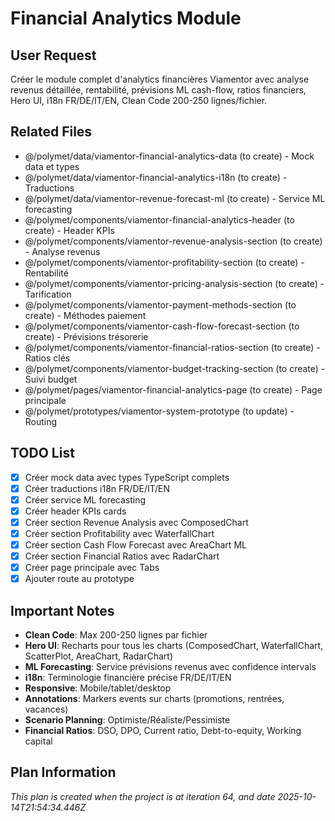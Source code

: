 # Financial Analytics Module

## User Request
Créer le module complet d'analytics financières Viamentor avec analyse revenus détaillée, rentabilité, prévisions ML cash-flow, ratios financiers, Hero UI, i18n FR/DE/IT/EN, Clean Code 200-250 lignes/fichier.

## Related Files
- @/polymet/data/viamentor-financial-analytics-data (to create) - Mock data et types
- @/polymet/data/viamentor-financial-analytics-i18n (to create) - Traductions
- @/polymet/data/viamentor-revenue-forecast-ml (to create) - Service ML forecasting
- @/polymet/components/viamentor-financial-analytics-header (to create) - Header KPIs
- @/polymet/components/viamentor-revenue-analysis-section (to create) - Analyse revenus
- @/polymet/components/viamentor-profitability-section (to create) - Rentabilité
- @/polymet/components/viamentor-pricing-analysis-section (to create) - Tarification
- @/polymet/components/viamentor-payment-methods-section (to create) - Méthodes paiement
- @/polymet/components/viamentor-cash-flow-forecast-section (to create) - Prévisions trésorerie
- @/polymet/components/viamentor-financial-ratios-section (to create) - Ratios clés
- @/polymet/components/viamentor-budget-tracking-section (to create) - Suivi budget
- @/polymet/pages/viamentor-financial-analytics-page (to create) - Page principale
- @/polymet/prototypes/viamentor-system-prototype (to update) - Routing

## TODO List
- [x] Créer mock data avec types TypeScript complets
- [x] Créer traductions i18n FR/DE/IT/EN
- [x] Créer service ML forecasting
- [x] Créer header KPIs cards
- [x] Créer section Revenue Analysis avec ComposedChart
- [x] Créer section Profitability avec WaterfallChart
- [x] Créer section Cash Flow Forecast avec AreaChart ML
- [x] Créer section Financial Ratios avec RadarChart
- [x] Créer page principale avec Tabs
- [x] Ajouter route au prototype

## Important Notes
- **Clean Code**: Max 200-250 lignes par fichier
- **Hero UI**: Recharts pour tous les charts (ComposedChart, WaterfallChart, ScatterPlot, AreaChart, RadarChart)
- **ML Forecasting**: Service prévisions revenus avec confidence intervals
- **i18n**: Terminologie financière précise FR/DE/IT/EN
- **Responsive**: Mobile/tablet/desktop
- **Annotations**: Markers events sur charts (promotions, rentrées, vacances)
- **Scenario Planning**: Optimiste/Réaliste/Pessimiste
- **Financial Ratios**: DSO, DPO, Current ratio, Debt-to-equity, Working capital

  
## Plan Information
*This plan is created when the project is at iteration 64, and date 2025-10-14T21:54:34.446Z*

